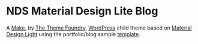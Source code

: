 # NDS Material Design Lite Blog
A [Make](https://wordpress.org/themes/make/), by [The Theme Foundry](https://thethemefoundry.com), [WordPress](https://wordpress.org) child theme based on [Material Design Light](https://getmdl.io/index.html) using the portfolio/blog sample [template](https://getmdl.io/templates/index.html).
